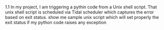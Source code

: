 1.1 In my project, I am triggering a pythin code from a Unix shell script.
That unix shell script is scheduled via Tidal scheduler which captures the error based on exit status.
show me sample unix script which will set properly the exit status if my python code raises any exception
